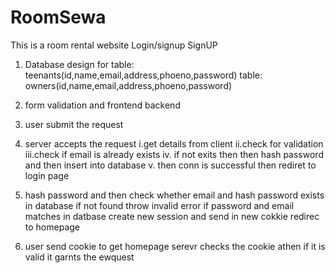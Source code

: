 # RoomSewa
This is a room rental website
Login/signup 
SignUP
1. Database design for 
table: teenants(id,name,email,address,phoeno,password)
table: owners(id,name,email,address,phoeno,password)


2. form validation and frontend backend

3. user submit the request 

4. server accepts the request
    i.get details from client 
    ii.check for validation
    iii.check if email is already exists
    iv. if not exits then 
        then hash password and then insert into database
     v. then conn is successful then rediret to login page


5. hash password and then check whether email and hash password exists in database if not found
    throw invalid error 
                    if password and email matches in datbase create new session and send in new cokkie
                        redirec to homepage

  6. user send cookie to get homepage  serevr checks the cookie athen if it is valid it garnts the ewquest                          

